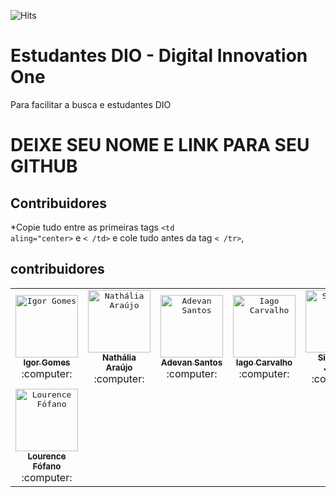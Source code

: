 ![Hits](https://hitcounter.pythonanywhere.com/count/tag.svg?url=https://github.com/wizardigor/EstudantesDIO)

# Estudantes DIO - Digital Innovation One
Para facilitar a busca e estudantes DIO


# DEIXE SEU NOME E LINK PARA SEU GITHUB

## Contribuidores

\*Copie tudo entre as primeiras tags <code><td aling="center></code> e <code>< /td></code> e cole tudo antes da tag <code>< /tr></code>,

## contribuidores  
    
<table>
    <!-- line 1 -->
    <tr>  
        <td align="center">
            <a href="https://github.com/wizardigor">
                <kbd>
                    <img src="https://avatars3.githubusercontent.com/wizardigor?size=400" width="100px;" alt="Igor Gomes"/>
                </kbd>
                <br/>
                <sub>
                    <b>Igor Gomes</b>
                </sub>
            </a>
            <br />
            :computer:
        </td>
        <td align="center">
            <a href="https://github.com/NathaliaElen">
                <kbd>
                    <img src="https://avatars3.githubusercontent.com/NathaliaElen?size=400" width="100px;" alt="Nathália Araújo"/>
                </kbd>
                <br/>
                <sub>
                    <b>Nathália Araújo</b>
                </sub>
            </a>
            <br />
            :computer:
        </td>
        <td align="center">
            <a href="https://github.com/Adevan-Neves">
                <kbd>
                    <img src="https://avatars3.githubusercontent.com/Adevan-Neves?size=400" width="100px;" alt="Adevan Santos"/>
                </kbd>
                <br/>
                <sub>
                    <b>Adevan Santos</b>
                </sub>
            </a>
            <br />
            :computer:
        </td>
        <td align="center">
            <a href="https://github.com/iagocarvalho07">
                <kbd>
                    <img src="https://avatars3.githubusercontent.com/iagocarvalho07?size=400" width="100px;" alt="Iago Carvalho"/>
                </kbd>
                <br/>
                <sub>
                    <b>Iago Carvalho</b>
                </sub>
            </a>
            <br />
            :computer:
        </td>
        <td align="center">
            <a href="https://github.com/nandodevs">
                <kbd>
                    <img src="https://avatars3.githubusercontent.com/nandodevs?size=400" width="100px;" alt="Sisnando Junior"/>
                </kbd>
                <br/>
                <sub>
                    <b>Sisnando Junior</b>
                </sub>
            </a>
            <br />
            :computer:
        </td>
        <td align="center">
            <a href="https://github.com/JulianaMariaSousaMesquita">
                <kbd>
                    <img src="https://avatars3.githubusercontent.com/JulianaMariaSousaMesquita?size=400" width="100px;" alt="Juliana Mesquita"/>
                </kbd>
                <br/>
                <sub>
                    <b>Juliana Mesquita</b>
                </sub>
            </a>
            <br />
            :computer:
        </td>
        <td align="center">
            <a href="https://github.com/guilhermemgoncalves">
                <kbd>
                    <img src="https://avatars3.githubusercontent.com/guilhermemgoncalves?size=400" width="100px;" alt="Guilherme Gonçalves"/>
                </kbd>
                <br/>
                <sub>
                    <b>Guilherme Gonçalves</b>
                </sub>
            </a>
            <br />
            :computer:
        </td>
        <td align="center">
            <a href="https://github.com/vinicius1414">
                <kbd>
                    <img src="https://avatars3.githubusercontent.com/vinicius1414?size=400" width="100px;" alt="Vinicius Silva"/>
                </kbd>
                <br/>
                <sub>
                    <b>Vinicius Silva</b>
                </sub>
            </a>
            <br />
            :computer:
        </td>
     </tr>
     <tr>  
        <td align="center">
            <a href="https://github.com/LourenceQ">
                <kbd>
                    <img src="https://avatars3.githubusercontent.com/LourenceQ?size=400" width="100px;" alt="Lourence Fófano"/>
                </kbd>
                <br/>
                <sub>
                    <b>Lourence Fófano</b>
                </sub>
            </a>
            <br />
            :computer:
        </td>
    </tr>
</table>
